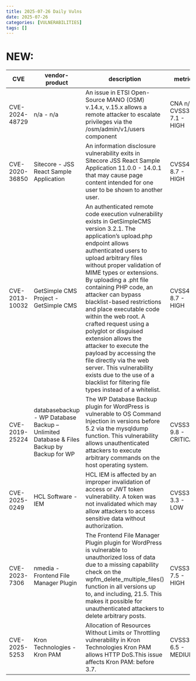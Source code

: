 ```yaml
---
title: 2025-07-26 Daily Vulns
date: 2025-07-26
categories: [VULNERABILITIES]
tags: []
---
```


# NEW:

| CVE            | vendor-product                                                                           | description                                                                                                                                                                                                                                                                                                                                                                                                                                                                                                                                                                                                                                                     | metric                      | Referenceurl                                                                                                                                                                                                                                                                                                                                                                                                                                                                                                                                                                             | title                                                       | GithubURL                                                                                        |                                                                                                                                   |
| -------------- | ---------------------------------------------------------------------------------------- | --------------------------------------------------------------------------------------------------------------------------------------------------------------------------------------------------------------------------------------------------------------------------------------------------------------------------------------------------------------------------------------------------------------------------------------------------------------------------------------------------------------------------------------------------------------------------------------------------------------------------------------------------------------- | --------------------------- | ---------------------------------------------------------------------------------------------------------------------------------------------------------------------------------------------------------------------------------------------------------------------------------------------------------------------------------------------------------------------------------------------------------------------------------------------------------------------------------------------------------------------------------------------------------------------------------------- | ----------------------------------------------------------- | ------------------------------------------------------------------------------------------------ | --------------------------------------------------------------------------------------------------------------------------------- |
| CVE-2024-48729 | n/a - n/a                                                                                | An issue in ETSI Open-Source MANO (OSM) v.14.x, v.15.x allows a remote attacker to escalate privileges via the /osm/admin/v1/users component                                                                                                                                                                                                                                                                                                                                                                                                                                                                                                                    | CNA n/a CVSS3.1: 7.1 - HIGH | [0](https://open.com) [1](https://etsi.com) [2](https://www.osmium.solutions/articles/osm-mano-vulnerability-discovery.html#3)                                                                                                                                                                                                                                                                                                                                                                                                                                                             | Exploitation: pocAutomatable: noTechnical Impact: total     | undefined                                                                                        | [github](https://github.com/cisagov/vulnrichment/raw/fc3f2b1769d63925bf7c6ba693a184209a7d50c8/2024%2F48xxx%2FCVE-2024-48729.json) |
| CVE-2020-36850 | Sitecore - JSS React Sample Application                                                  | An information disclosure vulnerability exits in Sitecore JSS React Sample Application 11.0.0 - 14.0.1 that may cause page content intended for one user to be shown to another user.                                                                                                                                                                                                                                                                                                                                                                                                                                                                           | CVSS4.0: 8.7 - HIGH         | [0](https://support.sitecore.com/kb?id=kb%5Farticle%5Fview&sysparm%5Farticle=KB0750906) [1](https://support.sitecore.com/kb?id=kb%5Farticle%5Fview&sysparm%5Farticle=KB1001612) [2](https://www.vulncheck.com/advisories/sitecore-jss-react-sample-application-info-disc)                                                                                                                                                                                                                                                                                                                | Exploitation: noneAutomatable: yesTechnical Impact: partial | Sitecore JSS React Sample Application 11.0.0 - 14.0.1 Information Disclosure                     | [github](https://github.com/cisagov/vulnrichment/raw/1349df630bd92b07b26829634894efe445c03258/2020%2F36xxx%2FCVE-2020-36850.json) |
| CVE-2013-10032 | GetSimple CMS Project - GetSimple CMS                                                    | An authenticated remote code execution vulnerability exists in GetSimpleCMS version 3.2.1\. The application’s upload.php endpoint allows authenticated users to upload arbitrary files without proper validation of MIME types or extensions. By uploading a .pht file containing PHP code, an attacker can bypass blacklist-based restrictions and place executable code within the web root. A crafted request using a polyglot or disguised extension allows the attacker to execute the payload by accessing the file directly via the web server. This vulnerability exists due to the use of a blacklist for filtering file types instead of a whitelist. | CVSS4.0: 8.7 - HIGH         | [0](https://raw.githubusercontent.com/rapid7/metasploit-framework/master/modules/exploits/unix/webapp/get%5Fsimple%5Fcms%5Fupload%5Fexec.rb) [1](https://www.exploit-db.com/exploits/25405) [2](https://www.broadcom.com/support/security-center/attacksignatures/detail?asid=27895) [3](https://www.fortiguard.com/encyclopedia/ips/39295) [4](https://get-simple.info) [5](https://www.vulncheck.com/advisories/getsimple-cms-auth-rce-via-arbitrary-php-file-upload)                                                                                                                  | Exploitation: pocAutomatable: noTechnical Impact: total     | GetSimple CMS 3.2.1 Authenticated RCE via Arbitrary PHP File Upload                              | [github](https://github.com/cisagov/vulnrichment/raw/a31b0b7a88476e8a894307264971b9983c9a604e/2013%2F10xxx%2FCVE-2013-10032.json) |
| CVE-2019-25224 | databasebackup - WP Database Backup – Unlimited Database & Files Backup by Backup for WP | The WP Database Backup plugin for WordPress is vulnerable to OS Command Injection in versions before 5.2 via the mysqldump function. This vulnerability allows unauthenticated attackers to execute arbitrary commands on the host operating system.                                                                                                                                                                                                                                                                                                                                                                                                            | CVSS3.1: 9.8 - CRITICAL     | [0](https://www.wordfence.com/threat-intel/vulnerabilities/id/d21cf285-9d75-43a2-9e81-67116f0bf896?source=cve) [1](https://www.wordfence.com/blog/2019/05/os-command-injection-vulnerability-patched-in-wp-database-backup-plugin/) [2](https://plugins.trac.wordpress.org/changeset/2078035/wp-database-backup) [3](https://blog.sucuri.net/2019/06/os-command-injection-in-wp-database-backup.html) [4](https://packetstormsecurity.com/files/153781/) [5](https://raw.githubusercontent.com/rapid7/metasploit-framework/master/modules/exploits/multi/http/wp%5Fdb%5Fbackup%5Frce.rb) | Exploitation: noneAutomatable: yesTechnical Impact: total   | WP Database Backup < 5.2 - Unauthenticated OS Command Injection                                  | [github](https://github.com/cisagov/vulnrichment/raw/65e4a3d4c90d696334049b7647488fc828533bde/2019%2F25xxx%2FCVE-2019-25224.json) |
| CVE-2025-0249  | HCL Software - IEM                                                                       | HCL IEM is affected by an improper invalidation of access or JWT token vulnerability. A token was not invalidated which may allow attackers to access sensitive data without authorization.                                                                                                                                                                                                                                                                                                                                                                                                                                                                     | CVSS3.1: 3.3 - LOW          | [0](https://support.hcl-software.com/csm?id=kb%5Farticle&sysparm%5Farticle=KB0122368)                                                                                                                                                                                                                                                                                                                                                                                                                                                                                                    | Exploitation: noneAutomatable: noTechnical Impact: partial  | HCL IEM is affected by an improper invalidation of access or JWT token vulnerability             | [github](https://github.com/cisagov/vulnrichment/raw/3f18cd0e87bbc6d1c938bf4389c5b5c03a702cd0/2025%2F0xxx%2FCVE-2025-0249.json)   |
| CVE-2023-7306  | nmedia - Frontend File Manager Plugin                                                    | The Frontend File Manager Plugin plugin for WordPress is vulnerable to unauthorized loss of data due to a missing capability check on the wpfm\_delete\_multiple\_files() function in all versions up to, and including, 21.5\. This makes it possible for unauthenticated attackers to delete arbitrary posts.                                                                                                                                                                                                                                                                                                                                                 | CVSS3.1: 7.5 - HIGH         | [0](https://www.wordfence.com/threat-intel/vulnerabilities/id/abf422ce-fa03-4bed-a4ec-b31d36de7633?source=cve) [1](https://plugins.trac.wordpress.org/changeset/2912124/nmedia-user-file-uploader/trunk/inc/files.php)                                                                                                                                                                                                                                                                                                                                                                   | Exploitation: noneAutomatable: yesTechnical Impact: partial | Frontend File Manager <= 21.5 - Missing Authorization to Unauthenticated Arbitrary Post Deletion | [github](https://github.com/cisagov/vulnrichment/raw/8796491234981ce011980a6a1b68a486e99d463c/2023%2F7xxx%2FCVE-2023-7306.json)   |
| CVE-2025-5253  | Kron Technologies - Kron PAM                                                             | Allocation of Resources Without Limits or Throttling vulnerability in Kron Technologies Kron PAM allows HTTP DoS.This issue affects Kron PAM: before 3.7.                                                                                                                                                                                                                                                                                                                                                                                                                                                                                                       | CVSS3.1: 6.5 - MEDIUM       | [0](https://www.usom.gov.tr/bildirim/tr-25-0178)                                                                                                                                                                                                                                                                                                                                                                                                                                                                                                                                         | Exploitation: noneAutomatable: noTechnical Impact: partial  | DoS in Kron Technologies' Kron PAM                                                               | [github](https://github.com/cisagov/vulnrichment/raw/d62ca23750175e7d3e28a700b88f96bec81bc9f8/2025%2F5xxx%2FCVE-2025-5253.json)   |
